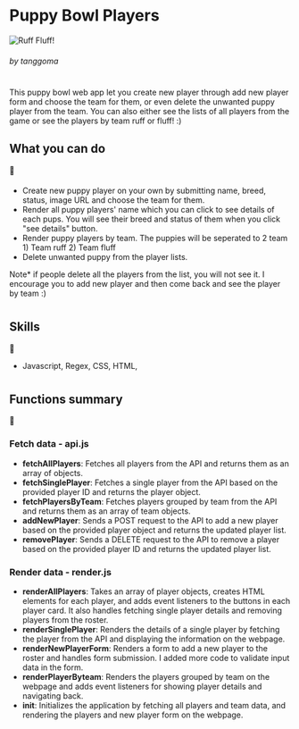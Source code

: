 # Puppy Bowl Players 
![Ruff Fluff!](https://media0.giphy.com/media/utcOe7dBHsX9Xd0MfM/giphy.gif)


###### by tanggoma

#
This puppy bowl web app let you create new player through add new player form and choose the team for them, or even delete the unwanted puppy player from the team. You can also either see the lists of all players from the game or see the players by team ruff or fluff! :) 


## **What you can do** 
:dog:
#### 
- Create new puppy player on your own by submitting name, breed, status, image URL and choose the team for them. 
- Render all puppy players' name which you can click to see details of each pups. You will see their breed and status of them when you click "see details" button. 
- Render puppy players by team. The puppies will be seperated to 2 team 1) Team ruff 2) Team fluff
- Delete unwanted puppy from the player lists.


Note* if people delete all the players from the list, you will not see it. I encourage you to add new player and then come back and see the player by team :) 

#
## Skills
:dog:
 - Javascript, Regex, CSS, HTML, 

#
## Functions summary
:dog:
 ### Fetch data - api.js
 
 -  **fetchAllPlayers**: Fetches all players from the API and returns them as an array of objects.
-   **fetchSinglePlayer**: Fetches a single player from the API based on the provided player ID and returns the player object.
-   **fetchPlayersByTeam**: Fetches players grouped by team from the API and returns them as an array of team objects.
-   **addNewPlayer**: Sends a POST request to the API to add a new player based on the provided player object and returns the updated player list.
-   **removePlayer**: Sends a DELETE request to the API to remove a player based on the provided player ID and returns the updated player list.

### Render data - render.js

 -   **renderAllPlayers**: Takes an array of player objects, creates HTML elements for each player, and adds event listeners to the buttons in each player card. It also handles fetching single player details and removing players from the roster.
-   **renderSinglePlayer**: Renders the details of a single player by fetching the player from the API and displaying the information on the webpage.
-   **renderNewPlayerForm**: Renders a form to add a new player to the roster and handles form submission. I added more code to validate input data in the form. 
-   **renderPlayerByteam**: Renders the players grouped by team on the webpage and adds event listeners for showing player details and navigating back.
-   **init**: Initializes the application by fetching all players and team data, and rendering the players and new player form on the webpage.




